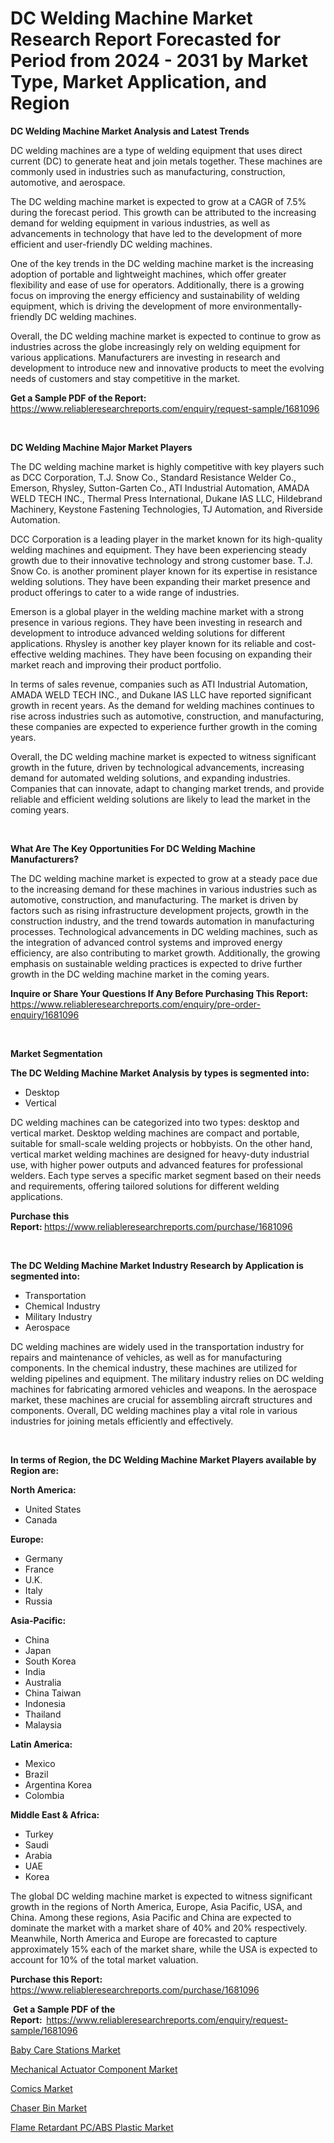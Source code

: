 <p><h1>DC Welding Machine Market Research Report Forecasted for Period from 2024 -  2031 by Market Type, Market Application, and Region</h1></p><p><strong>DC Welding Machine Market Analysis and Latest Trends</strong></p>
<p><p>DC welding machines are a type of welding equipment that uses direct current (DC) to generate heat and join metals together. These machines are commonly used in industries such as manufacturing, construction, automotive, and aerospace.</p><p>The DC welding machine market is expected to grow at a CAGR of 7.5% during the forecast period. This growth can be attributed to the increasing demand for welding equipment in various industries, as well as advancements in technology that have led to the development of more efficient and user-friendly DC welding machines.</p><p>One of the key trends in the DC welding machine market is the increasing adoption of portable and lightweight machines, which offer greater flexibility and ease of use for operators. Additionally, there is a growing focus on improving the energy efficiency and sustainability of welding equipment, which is driving the development of more environmentally-friendly DC welding machines.</p><p>Overall, the DC welding machine market is expected to continue to grow as industries across the globe increasingly rely on welding equipment for various applications. Manufacturers are investing in research and development to introduce new and innovative products to meet the evolving needs of customers and stay competitive in the market.</p></p>
<p><strong>Get a Sample PDF of the Report:&nbsp;</strong> <a href="https://www.reliableresearchreports.com/enquiry/request-sample/1681096">https://www.reliableresearchreports.com/enquiry/request-sample/1681096</a></p>
<p>&nbsp;</p>
<p><strong>DC Welding Machine Major Market Players</strong></p>
<p><p>The DC welding machine market is highly competitive with key players such as DCC Corporation, T.J. Snow Co., Standard Resistance Welder Co., Emerson, Rhysley, Sutton-Garten Co., ATI Industrial Automation, AMADA WELD TECH INC., Thermal Press International, Dukane IAS LLC, Hildebrand Machinery, Keystone Fastening Technologies, TJ Automation, and Riverside Automation.</p><p>DCC Corporation is a leading player in the market known for its high-quality welding machines and equipment. They have been experiencing steady growth due to their innovative technology and strong customer base. T.J. Snow Co. is another prominent player known for its expertise in resistance welding solutions. They have been expanding their market presence and product offerings to cater to a wide range of industries.</p><p>Emerson is a global player in the welding machine market with a strong presence in various regions. They have been investing in research and development to introduce advanced welding solutions for different applications. Rhysley is another key player known for its reliable and cost-effective welding machines. They have been focusing on expanding their market reach and improving their product portfolio.</p><p>In terms of sales revenue, companies such as ATI Industrial Automation, AMADA WELD TECH INC., and Dukane IAS LLC have reported significant growth in recent years. As the demand for welding machines continues to rise across industries such as automotive, construction, and manufacturing, these companies are expected to experience further growth in the coming years.</p><p>Overall, the DC welding machine market is expected to witness significant growth in the future, driven by technological advancements, increasing demand for automated welding solutions, and expanding industries. Companies that can innovate, adapt to changing market trends, and provide reliable and efficient welding solutions are likely to lead the market in the coming years.</p></p>
<p>&nbsp;</p>
<p><strong>What Are The Key Opportunities For DC Welding Machine Manufacturers?</strong></p>
<p><p>The DC welding machine market is expected to grow at a steady pace due to the increasing demand for these machines in various industries such as automotive, construction, and manufacturing. The market is driven by factors such as rising infrastructure development projects, growth in the construction industry, and the trend towards automation in manufacturing processes. Technological advancements in DC welding machines, such as the integration of advanced control systems and improved energy efficiency, are also contributing to market growth. Additionally, the growing emphasis on sustainable welding practices is expected to drive further growth in the DC welding machine market in the coming years.</p></p>
<p><strong>Inquire or Share Your Questions If Any Before Purchasing This Report:</strong> <a href="https://www.reliableresearchreports.com/enquiry/pre-order-enquiry/1681096">https://www.reliableresearchreports.com/enquiry/pre-order-enquiry/1681096</a></p>
<p>&nbsp;</p>
<p><strong>Market Segmentation</strong></p>
<p><strong>The DC Welding Machine Market Analysis by types is segmented into:</strong></p>
<p><ul><li>Desktop</li><li>Vertical</li></ul></p>
<p><p>DC welding machines can be categorized into two types: desktop and vertical market. Desktop welding machines are compact and portable, suitable for small-scale welding projects or hobbyists. On the other hand, vertical market welding machines are designed for heavy-duty industrial use, with higher power outputs and advanced features for professional welders. Each type serves a specific market segment based on their needs and requirements, offering tailored solutions for different welding applications.</p></p>
<p><strong>Purchase this Report:&nbsp;</strong><a href="https://www.reliableresearchreports.com/purchase/1681096">https://www.reliableresearchreports.com/purchase/1681096</a></p>
<p>&nbsp;</p>
<p><strong>The DC Welding Machine Market Industry Research by Application is segmented into:</strong></p>
<p><ul><li>Transportation</li><li>Chemical Industry</li><li>Military Industry</li><li>Aerospace</li></ul></p>
<p><p>DC welding machines are widely used in the transportation industry for repairs and maintenance of vehicles, as well as for manufacturing components. In the chemical industry, these machines are utilized for welding pipelines and equipment. The military industry relies on DC welding machines for fabricating armored vehicles and weapons. In the aerospace market, these machines are crucial for assembling aircraft structures and components. Overall, DC welding machines play a vital role in various industries for joining metals efficiently and effectively.</p></p>
<p>&nbsp;</p>
<p><strong>In terms of Region, the DC Welding Machine Market Players available by Region are:</strong></p>
<p>
    <p> <strong> North America: </strong>
        <ul>
            <li>United States</li>
            <li>Canada</li>
        </ul>
        </p> 
    <p> <strong> Europe: </strong>
        <ul>
            <li>Germany</li>
            <li>France</li>
            <li>U.K.</li>
            <li>Italy</li>
            <li>Russia</li>
        </ul>
        </p> 
    <p> <strong> Asia-Pacific: </strong>
        <ul>
            <li>China</li>
            <li>Japan</li>
            <li>South Korea</li>
            <li>India</li>
            <li>Australia</li>
            <li>China Taiwan</li>
            <li>Indonesia</li>
            <li>Thailand</li>
            <li>Malaysia</li>
        </ul>
        </p> 
    <p> <strong> Latin America: </strong>
        <ul>
            <li>Mexico</li>
            <li>Brazil</li>
            <li>Argentina Korea</li>
            <li>Colombia</li>
        </ul>
        </p> 
    <p> <strong> Middle East & Africa: </strong>
        <ul>
            <li>Turkey</li>
            <li>Saudi</li>
            <li>Arabia</li>
            <li>UAE</li>
            <li>Korea</li>
        </ul>
    </p>
    </p>
<p><p>The global DC welding machine market is expected to witness significant growth in the regions of North America, Europe, Asia Pacific, USA, and China. Among these regions, Asia Pacific and China are expected to dominate the market with a market share of 40% and 20% respectively. Meanwhile, North America and Europe are forecasted to capture approximately 15% each of the market share, while the USA is expected to account for 10% of the total market valuation.</p></p>
<p><strong>Purchase this Report: </strong><a href="https://www.reliableresearchreports.com/purchase/1681096">https://www.reliableresearchreports.com/purchase/1681096</a></p>
<p>&nbsp;<strong>Get a Sample PDF of the Report:&nbsp;&nbsp;</strong><a href="https://www.reliableresearchreports.com/enquiry/request-sample/1681096">https://www.reliableresearchreports.com/enquiry/request-sample/1681096</a></p>
<p><strong></strong></p>
<p><p><a href="https://github.com/Paul14Anderson63/Market-Research-Report-List-2/blob/main/baby-care-stations-market.md">Baby Care Stations Market</a></p><p><a href="https://medium.com/@samirmayert64/mechanical-actuator-component-market-analysis-and-sze-forecasted-for-period-from-2024-to-2031-c5aef25fa80a">Mechanical Actuator Component Market</a></p><p><a href="https://issuu.com/reportprime-2/docs/comics-market-size-2030.pptx">Comics Market</a></p><p><a href="https://github.com/mabutironaldo/Market-Research-Report-List-3/blob/main/chaser-bin-market.md">Chaser Bin Market</a></p><p><a href="https://issuu.com/reportprime-2/docs/flame-retardant-pcabs-plastic-market-size-2030.ppt">Flame Retardant PC/ABS Plastic Market</a></p></p>